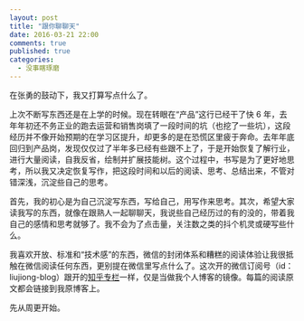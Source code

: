 ```yaml
---
layout: post
title: "跟你聊聊天"
date: 2016-03-21 22:00
comments: true
published: true
categories:
  - 没事瞎琢磨
---
```


在张勇的鼓动下，我又打算写点什么了。

上次不断写东西还是在上学的时候。现在转眼在“产品”这行已经干了快 6 年，去年年初还不务正业的跑去运营和销售岗填了一段时间的坑（也挖了一些坑），这段经历并不像开始预期的在学习区提升，却更多的是在恐慌区里疲于奔命。去年年底回归到产品岗，发现仅仅过了半年多已经有些跟不上了，于是开始恢复了解行业，进行大量阅读，自我反省，绘制并扩展技能树。这个过程中，书写是为了更好地思考，所以我又决定恢复写作，把这段时间和以后的阅读、思考、总结出来，不管对错深浅，沉淀些自己的思考。

首先，我的初心是为自己沉淀写东西，写给自己，用写作来思考。其次，希望大家读我写的东西，就像在跟熟人一起聊聊天，我说些自己经历过的有的没的，带着我自己的感情和思考就够了。我不会为了点击量，关注数之类的抖个机灵或硬写些什么。

我喜欢开放、标准和“技术感”的东西，微信的封闭体系和糟糕的阅读体验让我很抵触在微信阅读任何东西，更别提在微信里写点什么了。这次开的微信订阅号（id：liujiong-blog）跟开的[知乎专栏](http://zhuanlan.zhihu.com/jiong)一样，仅是当做我个人博客的镜像。每篇的阅读原文都会链接到我原博客上。

先从周更开始。
